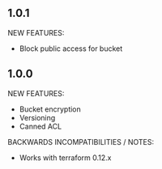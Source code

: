 ## 1.0.1

NEW FEATURES:

* Block public access for bucket

## 1.0.0

NEW FEATURES:

* Bucket encryption
* Versioning
* Canned ACL

BACKWARDS INCOMPATIBILITIES / NOTES:

* Works with terraform 0.12.x
